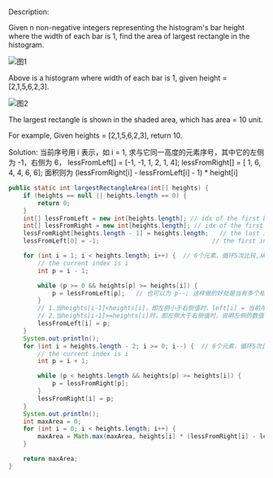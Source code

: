 Description:

Given n non-negative integers representing the histogram's bar height where the width of each bar is 1, find the area of largest rectangle in the histogram.

![图1](http://7xnyvm.com1.z0.glb.clouddn.com/leetCode-84-1.png)

Above is a histogram where width of each bar is 1, given height = [2,1,5,6,2,3].

![图2](http://7xnyvm.com1.z0.glb.clouddn.com/leetCode-84-2.png)

The largest rectangle is shown in the shaded area, which has area = 10 unit.

For example,
Given heights = [2,1,5,6,2,3],
return 10.


Solution:
当前序号用 i 表示，如 i = 1, 求与它同一高度的元素序号，其中它的左侧为 -1，右侧为 6，
lessFromLeft[]  = [-1, -1, 1, 2, 1, 4];
lessFromRight[] = [ 1,  6, 4, 4, 6, 6];
面积则为 (lessFromRight[i] - lessFromLeft[i] - 1) * height[i]

```java
public static int largestRectangleArea(int[] heights) {
    if (heights == null || heights.length == 0) {
        return 0;
    }
    int[] lessFromLeft = new int[heights.length]; // idx of the first bar the left that is lower than current
    int[] lessFromRight = new int[heights.length]; // idx of the first bar the right that is lower than current
    lessFromRight[heights.length - 1] = heights.length;   // the last index 的右侧的序号
    lessFromLeft[0] = -1;                               // the first index 的左侧的序号

    for (int i = 1; i < heights.length; i++) {  // 6个元素，循环5次比较,从第二个元素往后比较
        // the current index is i 
        int p = i - 1;                  

        while (p >= 0 && heights[p] >= heights[i]) {   
            p = lessFromLeft[p];   // 也可以为 p--; 这样做的好处是当有多个相邻的相同值时，可以跳过这些比较，直接得到结果
        }
        // 1.当heights[i-1]<heights[i]，即左侧小于右侧值时，left[i] = 当前序号-1
        // 2.当heights[i-1]>=heights[i]时，即左侧大于右侧值时，说明左侧的数值高，p值需要向左回溯，直到所在的序号表示的值比当前序号i表示的值小，记下所在的序号给p
        lessFromLeft[i] = p;   
    }
    System.out.println();
    for (int i = heights.length - 2; i >= 0; i--) {  // 6个元素，循环5次比较，从倒数第二个元素往前比较
        // the current index is i 
        int p = i + 1;

        while (p < heights.length && heights[p] >= heights[i]) {
            p = lessFromRight[p];
        }
        lessFromRight[i] = p;
    }
    System.out.println();
    int maxArea = 0;
    for (int i = 0; i < heights.length; i++) {
        maxArea = Math.max(maxArea, heights[i] * (lessFromRight[i] - lessFromLeft[i] - 1));
    }

    return maxArea;
}
```
